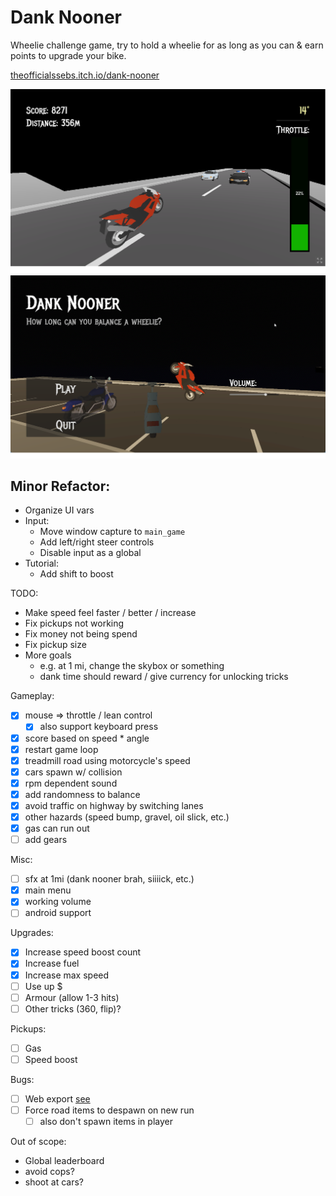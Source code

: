 # Dank Nooner

Wheelie challenge game, try to hold a wheelie for as long as you can & earn points to upgrade your bike.

[theofficialssebs.itch.io/dank-nooner](https://theofficialssebs.itch.io/dank-nooner)

![Screenshot01](./img/screenshot01.png)
![Screenshot02](./img/screenshot02.png)

## Minor Refactor:
- Organize UI vars
- Input:
  - Move window capture to `main_game`
  - Add left/right steer controls
  - Disable input as a global
- Tutorial:
  - Add shift to boost

TODO:
- Make speed feel faster / better / increase
- Fix pickups not working
- Fix money not being spend
- Fix pickup size
- More goals
  - e.g. at 1 mi, change the skybox or something
  - dank time should reward / give currency for unlocking tricks

Gameplay:
- [x] mouse => throttle / lean control
  - [x] also support keyboard press
- [x] score based on speed * angle
- [x] restart game loop
- [x] treadmill road using motorcycle's speed
- [x] cars spawn w/ collision
- [x] rpm dependent sound
- [x] add randomness to balance
- [x] avoid traffic on highway by switching lanes
- [x] other hazards (speed bump, gravel, oil slick, etc.)
- [x] gas can run out
- [ ] add gears

Misc:
- [ ] sfx at 1mi (dank nooner brah, siiiick, etc.)
- [x] main menu
- [x] working volume
- [ ] android support

Upgrades:
- [x] Increase speed boost count
- [x] Increase fuel
- [x] Increase max speed
- [ ] Use up $
- [ ] Armour (allow 1-3 hits)
- [ ] Other tricks (360, flip)?

Pickups:
- [ ] Gas
- [ ] Speed boost

Bugs:
- [ ] Web export [see](https://forum.godotengine.org/t/mouse-jumps-on-exported-web-build/57385)
- [ ] Force road items to despawn on new run
  - [ ] also don't spawn items in player

Out of scope:
- Global leaderboard
- avoid cops?
- shoot at cars?
